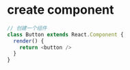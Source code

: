 # create component


```js
// 创建一个组件
class Button extends React.Component {
  render() {
    return <button />
  }
} 
```
